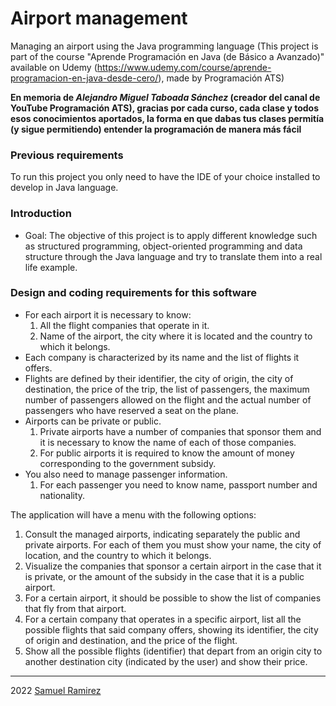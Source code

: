 # Airport management
 
Managing an airport using the Java programming language (This project is part of the course "Aprende Programación en Java (de Básico a Avanzado)" available on Udemy (https://www.udemy.com/course/aprende-programacion-en-java-desde-cero/), made by Programación ATS)

**En memoria de _Alejandro Miguel Taboada Sánchez_ (creador del canal de YouTube Programación ATS), gracias por cada curso, cada clase y todos esos conocimientos aportados, la forma en que dabas tus clases permitía (y sigue permitiendo) entender la programación de manera más fácil**
 
### Previous requirements
To run this project you only need to have the IDE of your choice installed to develop in Java language.
 
### Introduction
* Goal: The objective of this project is to apply different knowledge such as structured programming, object-oriented programming and data structure through the Java language and try to translate them into a real life example.

### Design and coding requirements for this software
* For each airport it is necessary to know:
    1. All the flight companies that operate in it.
    2. Name of the airport, the city where it is located and the country to which it belongs.
* Each company is characterized by its name and the list of flights it offers.
* Flights are defined by their identifier, the city of origin, the city of destination, the price of the trip, the list of passengers, the maximum number of passengers allowed on the flight and the actual number of passengers who have reserved a seat on the plane.
* Airports can be private or public.
    1. Private airports have a number of companies that sponsor them and it is necessary to know the name of each of those companies.
    2. For public airports it is required to know the amount of money corresponding to the government subsidy.
* You also need to manage passenger information.
    1. For each passenger you need to know name, passport number and nationality.

The application will have a menu with the following options:
1. Consult the managed airports, indicating separately the public and private airports. For each of them you must show your name, the city of location, and the country to which it belongs.
2. Visualize the companies that sponsor a certain airport in the case that it is private, or the amount of the subsidy in the case that it is a public airport.
3. For a certain airport, it should be possible to show the list of companies that fly from that airport.
4. For a certain company that operates in a specific airport, list all the possible flights that said company offers, showing its identifier, the city of origin and destination, and the price of the flight.
5. Show all the possible flights (identifier) that depart from an origin city to another destination city (indicated by the user) and show their price.

***

2022 [Samuel Ramirez](https://github.com/Samvel24/)